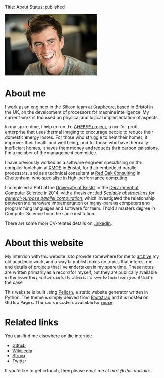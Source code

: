 Title: About
Status: published

<img src="/images/mugshot.jpg" width="300" class="img-fluid" alt="mugshot">

# About me

I work as an engineer in the Silicon team at
[Graphcore](http://www.graphcore.ai), based in Bristol in the UK, on the
development of processors for machine intelligence. My current work is focussed
on physical and logical implementation of aspects.

In my spare time, I help to run the [CHEESE project](http://cheeseproject.co.uk),
a not-for-profit enterprise that uses thermal imaging to encourage people to reduce
their domestic energy losses. For those who struggle to heat their homes, it improves
their health and well being, and for those who have thermally-inefficient
homes, it saves them money and reduces their carbon emissions. I'm a member of
the management committee.

I have previously worked as a software engineer specialising on the compiler
toolchain at [XMOS](http://www.xmos.com) in Bristol, for their embedded
parallel processors, and as a technical consultant at [Red Oak
Consulting](http://www.redoakconsulting.co.uk) in Cheltenham, who specialise in
high-performance computing.

I completed a PhD at the [University of Bristol](http://www.bris.ac.uk) in the
[Department of Computer Science](http://www.cs.bris.ac.uk) in 2014, with a
thesis entitled *[Scalable abstractions for general-purpose parallel
computation]({filename}/thesis.md)*, which investigated the relationship
between the hardware implementation of highly-parallel computers and
programming languages and software for them. I hold a masters degree in
Computer Science from the same institution.

There are some more CV-related details on
[LinkedIn](https://www.linkedin.com/in/jameswhanlon).

# About this website

My intention with this website is to provide somewhere for me to
[archive](/archive.html) my old academic work, and a way to publish notes on
topics that interest me and details of projects that I've undertaken in my
spare time. These notes are written primarily as a record for myself, but they
are publically available in the hope they will be useful to others. I'd
love to hear from you if that's the case.

This website is built using [Pelican](https://blog.getpelican.com), a static
website generator written in Python. The theme is simply derived from
[Bootstrap](https://getbootstrap.com) and it is hosted on GitHub Pages. The
source code is available for
[reuse](https://github.com/jameshanlon/jameshanlon.github.io).

# Related links

You can find me elsewhere on the internet:

* [Github](https://github.com/jameshanlon)
* [Wikipedia](http://en.wikipedia.org/wiki/User:JamieHanlon)
* [Strava](https://www.strava.com/athletes/5351937)
* [Twitter](https://twitter.com/jameswhanlon)

If you'd like to get in touch, then please email me at *mail @ this domain*.

